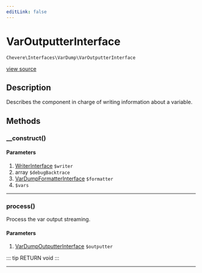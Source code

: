 ```yaml
---
editLink: false
---
```


# VarOutputterInterface

`Chevere\Interfaces\VarDump\VarOutputterInterface`

[view source](https://github.com/chevere/chevere/blob/master/interfaces/VarDump/VarOutputterInterface.php)

## Description

Describes the component in charge of writing information about a variable.

## Methods

### __construct()

#### Parameters

1. [WriterInterface](../Writer/WriterInterface.md) `$writer`
2. array `$debugBacktrace`
3. [VarDumpFormatterInterface](./VarDumpFormatterInterface.md) `$formatter`
4.  `$vars`

---

### process()

Process the var output streaming.

#### Parameters

1. [VarDumpOutputterInterface](./VarDumpOutputterInterface.md) `$outputter`

::: tip RETURN
void
:::

---
